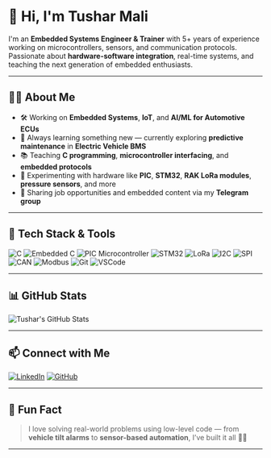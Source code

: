 # 👋 Hi, I'm Tushar Mali

I'm an **Embedded Systems Engineer & Trainer** with 5+ years of experience working on microcontrollers, sensors, and communication protocols. Passionate about **hardware-software integration**, real-time systems, and teaching the next generation of embedded enthusiasts.

---

## 👨‍💻 About Me

- 🛠️ Working on **Embedded Systems**, **IoT**, and **AI/ML for Automotive ECUs**
- 🧠 Always learning something new — currently exploring **predictive maintenance** in **Electric Vehicle BMS**
- 📚 Teaching **C programming**, **microcontroller interfacing**, and **embedded protocols**
- 🧪 Experimenting with hardware like **PIC**, **STM32**, **RAK LoRa modules**, **pressure sensors**, and more
- 🌱 Sharing job opportunities and embedded content via my **Telegram group**

---

## 🔧 Tech Stack & Tools

![C](https://img.shields.io/badge/C-00599C?style=flat&logo=c&logoColor=white)
![Embedded C](https://img.shields.io/badge/Embedded_C-green?style=flat)
![PIC Microcontroller](https://img.shields.io/badge/PIC-Microchip-red)
![STM32](https://img.shields.io/badge/STM32-03234B?style=flat&logo=STMicroelectronics&logoColor=white)
![LoRa](https://img.shields.io/badge/LoRa-Rakwireless-blue)
![I2C](https://img.shields.io/badge/I2C-Protocol-purple)
![SPI](https://img.shields.io/badge/SPI-Protocol-yellow)
![CAN](https://img.shields.io/badge/CAN-Bus-blue)
![Modbus](https://img.shields.io/badge/MODBUS-Protocol-orange)
![Git](https://img.shields.io/badge/Git-F05032?style=flat&logo=git&logoColor=white)
![VSCode](https://img.shields.io/badge/VSCode-007ACC?style=flat&logo=visual-studio-code&logoColor=white)

---

## 📊 GitHub Stats

![Tushar's GitHub Stats](https://github-readme-stats.vercel.app/api?username=tusharmali017&show_icons=true&theme=radical)

---

## 📫 Connect with Me

[![LinkedIn](https://img.shields.io/badge/LinkedIn-blue?style=for-the-badge&logo=linkedin&logoColor=white)](https://www.linkedin.com/in/tushar-mali-692230139/)
[![GitHub](https://img.shields.io/badge/GitHub-000?style=for-the-badge&logo=github&logoColor=white)](https://github.com/tusharmali017)

---

## 🧠 Fun Fact

> I love solving real-world problems using low-level code — from **vehicle tilt alarms** to **sensor-based automation**, I’ve built it all 👨‍🔧

---

